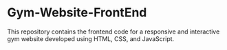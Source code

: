 # Gym-Website-FrontEnd
This repository contains the frontend code for a responsive and interactive gym website developed using HTML, CSS, and JavaScript.
